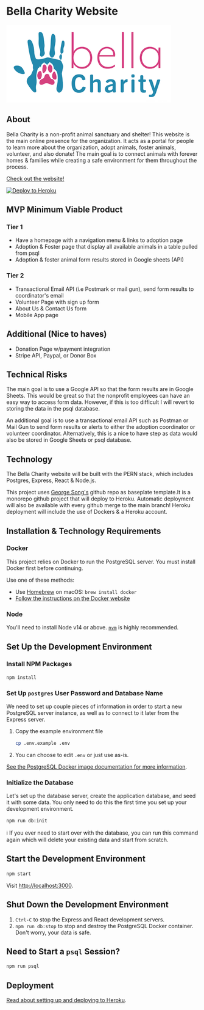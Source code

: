 # Bella Charity Website


![alt text](https://github.com/aedward8/BellaCharity/blob/main/docs/images/BellaCharityLogo.png "Bella Charity Logo")

## About

Bella Charity is a non-profit animal sanctuary and shelter! This website is the main online presence for the organization. It acts as a portal for people to learn more about the organization, adopt animals, foster animals, volunteer, and also donate! The main goal is to connect animals with forever homes & families while creating a safe environment for them throughout the process.

[Check out the website!][live]

[![Deploy to Heroku][deploy-badge]][deploy-workflow]


## MVP Minimum Viable Product

### Tier 1
* Have a homepage with a navigation menu & links to adoption page
* Adoption & Foster page that display all available animals in a table pulled from psql
* Adoption & foster animal form results stored in Google sheets (API)

### Tier 2
* Transactional Email API (i.e Postmark or mail gun), send form results to coordinator's email
* Volunteer Page with sign up form
* About Us & Contact Us form
* Mobile App page

## Additional (Nice to haves)
* Donation Page w/payment integration
* Stripe API, Paypal, or Donor Box

## Technical Risks
The main goal is to use a Google API so that the form results are in Google Sheets. This would be great so that the nonprofit employees can have an easy way to access form data. However, if this is too difficult I will revert to storing the data in the psql database.

An additional goal is to use a transactional email API such as Postman or Mail Gun to send form results or alerts to either the adoption coordinator or volunteer coordinator. Alternatively, this is a nice to have step as data would also be stored in Google Sheets or psql database.

## Technology

The Bella Charity website will be built with the PERN stack, which includes Postgres, Express, React & Node.js.

This project uses [George Song's][george] github repo as baseplate template.It is a monorepo github project that will deploy to Heroku. Automatic deployment will also be available with every github merge to the main branch! Heroku deployment will include the use of Dockers & a Heroku account.

## Installation & Technology Requirements

### Docker

This project relies on Docker to run the PostgreSQL server. You must install Docker first before continuing.

Use one of these methods:

- Use [Homebrew][] on macOS: `brew install docker`
- [Follow the instructions on the Docker website][docker-www]

### Node

You'll need to install Node v14 or above. [`nvm`][nvm] is highly recommended.

## Set Up the Development Environment

### Install NPM Packages

```sh
npm install
```

### Set Up `postgres` User Password and Database Name

We need to set up couple pieces of information in order to start a new
PostgreSQL server instance, as well as to connect to it later from the Express
server.

1. Copy the example environment file

   ```sh
   cp .env.example .env
   ```

2. You can choose to edit `.env` or just use as-is.

[See the PostgreSQL Docker image documentation for more
information][dh-postgres].

### Initialize the Database

Let's set up the database server, create the application database, and seed it
with some data. You only need to do this the first time you set up your
development environment.

```sh
npm run db:init
```

ℹ️ If you ever need to start over with the database, you can run this command
again which will delete your existing data and start from scratch.

## Start the Development Environment

```sh
npm start
```

Visit <http://localhost:3000>.

## Shut Down the Development Environment

1. `Ctrl-C` to stop the Express and React development servers.
1. `npm run db:stop` to stop and destroy the PostgreSQL Docker container. Don't
   worry, your data is safe.

## Need to Start a `psql` Session?

```sh
npm run psql
```
## Deployment

[Read about setting up and deploying to Heroku](docs/deployment.md).

[deploy-badge]: https://github.com/aedward8/BellaCharity/actions/workflows/deploy.yaml/badge.svg
[deploy-workflow]: https://github.com/aedward8/BellaCharity/actions/workflows/deploy.yaml
[dh-postgres]: https://hub.docker.com/_/postgres
[docker-www]: https://docs.docker.com/get-docker/
[george]: https://github.com/gsong/express-react-project-example
[homebrew]: https://brew.sh
[live]: https://bella-charity.herokuapp.com/
[nvm]: https://github.com/nvm-sh/nvm
[reset-badge]: https://github.com/gsong/express-react-project-example/actions/workflows/reset-db.yml/badge.svg
[reset-workflow]: https://github.com/gsong/express-react-project-example/actions/workflows/reset-db.yml
